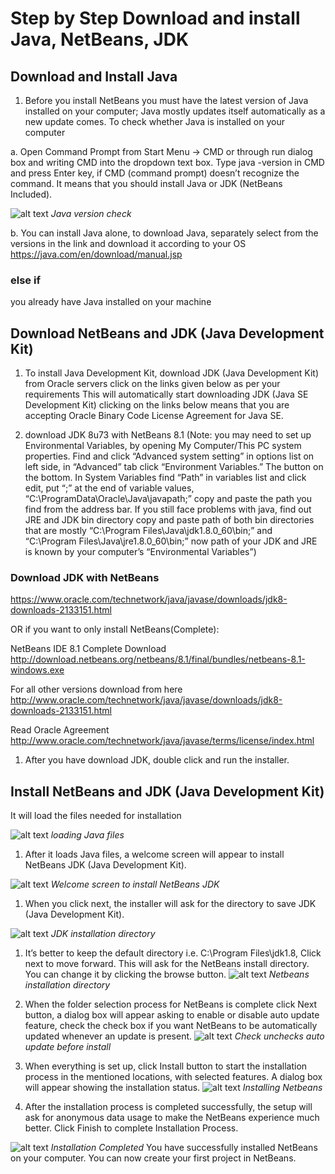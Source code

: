 # Step by Step Download and install Java, NetBeans, JDK

## Download and Install Java

1. Before you install NetBeans you must have the latest version of Java installed on your computer; Java mostly updates itself automatically as a new update comes.
To check whether Java is installed on your computer

a. Open Command Prompt from Start Menu -> CMD or through
run dialog box and writing CMD into the dropdown text box.
Type java -version in CMD and press Enter key, if CMD (command prompt) doesn’t recognize the command. It means that you should install Java or JDK (NetBeans Included).

![alt text](https://i1.wp.com/www.beginnersheap.com/wp-content/uploads/2016/03/java-version-check.jpg)
_Java version check_

b. You can install Java alone, to download Java, separately select from the versions in the link and download it according to your OS
https://java.com/en/download/manual.jsp

### else if

you already have Java installed on your machine

## Download NetBeans and JDK (Java Development Kit)

1. To install Java Development Kit, download JDK (Java Development Kit) from Oracle servers click on the links given below as per your requirements
This will automatically start downloading JDK (Java SE Development Kit)
clicking on the links below means that you are accepting Oracle Binary Code License Agreement for Java SE.

2. download JDK 8u73 with NetBeans 8.1
(Note: you may need to set up Environmental Variables, by opening My Computer/This PC system properties.
Find and click “Advanced system setting” in options list on left side, in “Advanced” tab click “Environment Variables.”
The button on the bottom. In System Variables find “Path” in variables list and click edit, put “;” at the end of variable values,
“C:\ProgramData\Oracle\Java\javapath;” copy and paste the path you find from the address bar. If you still face problems with java, find out JRE and JDK
bin directory copy and paste path of both bin directories that are mostly “C:\Program Files\Java\jdk1.8.0_60\bin;” and
“C:\Program Files\Java\jre1.8.0_60\bin;” now path of your JDK and JRE is known by your computer’s “Environmental Variables”)

### Download JDK with NetBeans
https://www.oracle.com/technetwork/java/javase/downloads/jdk8-downloads-2133151.html

OR if you want to only install NetBeans(Complete):

NetBeans IDE 8.1 Complete Download
http://download.netbeans.org/netbeans/8.1/final/bundles/netbeans-8.1-windows.exe

For all other versions download from here 
http://www.oracle.com/technetwork/java/javase/downloads/jdk8-downloads-2133151.html

Read Oracle Agreement
http://www.oracle.com/technetwork/java/javase/terms/license/index.html

1. After you have download JDK, double click and run the installer.

## Install NetBeans and JDK (Java Development Kit)
It will load the files needed for installation

![alt text](https://i2.wp.com/www.beginnersheap.com/wp-content/uploads/2016/03/loading-java-files.jpg)
_loading Java files_

1. After it loads Java files, a welcome screen will appear to install NetBeans JDK (Java Development Kit).

![alt text](https://i2.wp.com/www.beginnersheap.com/wp-content/uploads/2016/03/welcome-screen-to-install-jdk.jpg)
_Welcome screen to install NetBeans JDK_

1. When you click next, the installer will ask for the directory to save JDK (Java Development Kit).

![alt text](https://i2.wp.com/www.beginnersheap.com/wp-content/uploads/2016/03/jdk-install-direcory-install-Directory.jpg)
_JDK installation directory_

1. It’s better to keep the default directory i.e. C:\Program Files\jdk1.8, Click next to move forward. This will ask for the NetBeans install directory. You can change it by clicking the browse button.
![alt text](https://i1.wp.com/www.beginnersheap.com/wp-content/uploads/2016/03/jdk-folder-select-2.jpg)
_Netbeans installation directory_

1. When the folder selection process for NetBeans is complete click Next button, a dialog box will appear asking to enable or disable auto update feature, check the check box if you want NetBeans to be automatically updated whenever an update is present.
![alt text](https://i2.wp.com/www.beginnersheap.com/wp-content/uploads/2016/03/check-uncheck-auto-upd-3.jpg)
_Check unchecks auto update before install_

1. When everything is set up, click Install button to start the installation process in the mentioned locations, with selected features. A dialog box will appear showing the installation status.
![alt text](https://i0.wp.com/www.beginnersheap.com/wp-content/uploads/2016/03/installing-nb.jpg)
_Installing Netbeans_

1. After the installation process is completed successfully, the setup will ask for anonymous data usage to make the NetBeans experience much better. Click Finish to complete Installation Process.

![alt text](https://i2.wp.com/www.beginnersheap.com/wp-content/uploads/2016/03/complete-install.jpg?resize=603,504)
_Installation Completed_
You have successfully installed NetBeans on your computer.  You can now create your first project in NetBeans.